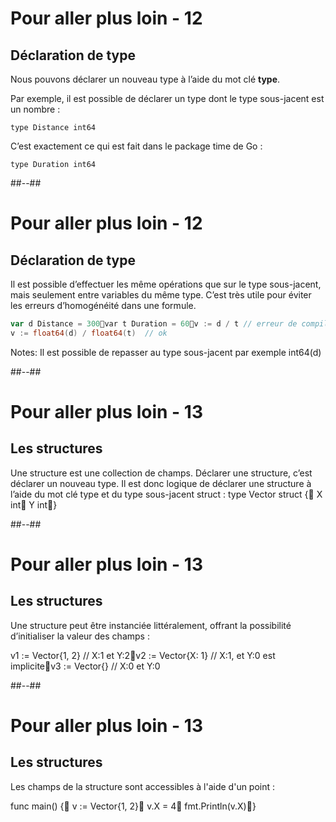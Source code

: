 <!-- .slide: class="with-code" -->

# Pour aller plus loin - 12

## Déclaration de type

Nous pouvons déclarer un nouveau type à l’aide du mot clé **type**.

Par exemple, il est possible de déclarer un type dont le type sous-jacent est un nombre :

`type Distance int64`

C’est exactement ce qui est fait dans le package time de Go :

`type Duration int64`


##--##
<!-- .slide: class="sfeir-bg-white-3" -->

# Pour aller plus loin - 12

## Déclaration de type

Il est possible d’effectuer les même opérations que sur le type sous-jacent, mais seulement entre variables du même type. C’est très utile pour éviter les erreurs d’homogénéité dans une formule.

```Go
var d Distance = 300var t Duration = 60v := d / t // erreur de compilation
v := float64(d) / float64(t)  // ok
```

Notes:
Il est possible de repasser au type sous-jacent par exemple int64(d)


##--##
<!-- .slide: class="sfeir-bg-white-3" -->

# Pour aller plus loin - 13

## Les structures

Une structure est une collection de champs. Déclarer une structure, c’est déclarer un nouveau type. Il est donc logique de déclarer une structure à l’aide du mot clé type et du type sous-jacent struct :
type Vector struct {	X int	Y int}


##--##
<!-- .slide: class="sfeir-bg-white-3" -->

# Pour aller plus loin - 13

## Les structures

Une structure peut être instanciée littéralement, offrant la possibilité d’initialiser la valeur des champs :

v1 := Vector{1, 2}  // X:1 et Y:2v2 := Vector{X: 1}  // X:1, et Y:0 est implicitev3 := Vector{}        // X:0 et Y:0



##--##
<!-- .slide: class="sfeir-bg-white-3" -->

# Pour aller plus loin - 13

## Les structures

Les champs de la structure sont accessibles à l'aide d'un point :

func main() {	v := Vector{1, 2}	v.X = 4	fmt.Println(v.X)}

